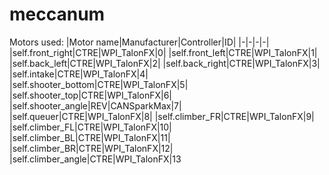 # meccanum

Motors used:
|Motor name|Manufacturer|Controller|ID|
|-|-|-|-|
|self.front_right|CTRE|WPI_TalonFX|0|
|self.front_left|CTRE|WPI_TalonFX|1|
|self.back_left|CTRE|WPI_TalonFX|2|
|self.back_right|CTRE|WPI_TalonFX|3|
|self.intake|CTRE|WPI_TalonFX|4|
|self.shooter_bottom|CTRE|WPI_TalonFX|5|
|self.shooter_top|CTRE|WPI_TalonFX|6|
|self.shooter_angle|REV|CANSparkMax|7|
|self.queuer|CTRE|WPI_TalonFX|8|
|self.climber_FR|CTRE|WPI_TalonFX|9|
|self.climber_FL|CTRE|WPI_TalonFX|10|
|self.climber_BL|CTRE|WPI_TalonFX|11|
|self.climber_BR|CTRE|WPI_TalonFX|12|
|self.climber_angle|CTRE|WPI_TalonFX|13
